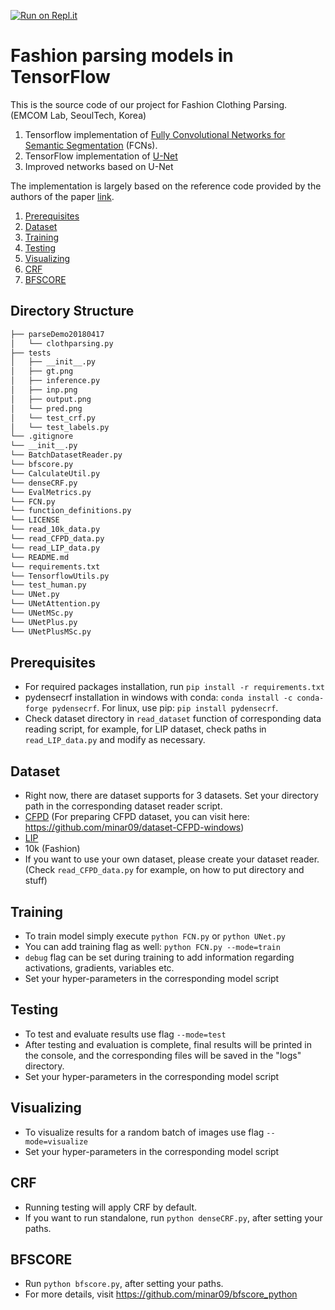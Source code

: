 [![Run on Repl.it](https://repl.it/badge/github/minar09/Fashion-Clothing-Parsing)](https://repl.it/github/minar09/Fashion-Clothing-Parsing)
# Fashion parsing models in TensorFlow
This is the source code of our project for Fashion Clothing Parsing. (EMCOM Lab, SeoulTech, Korea)
1. Tensorflow implementation of [Fully Convolutional Networks for Semantic Segmentation](http://arxiv.org/pdf/1605.06211v1.pdf) (FCNs).
2. TensorFlow implementation of [U-Net](https://lmb.informatik.uni-freiburg.de/people/ronneber/u-net/)
3. Improved networks based on U-Net

The implementation is largely based on the reference code provided by the authors of the paper [link](https://github.com/shelhamer/fcn.berkeleyvision.org).
1. [Prerequisites](#prerequisites)
2. [Dataset](#dataset)
3. [Training](#training)
4. [Testing](#testing)
5. [Visualizing](#visualizing)
6. [CRF](#crf)
7. [BFSCORE](#bfscore)


## Directory Structure

```bash
├── parseDemo20180417
│   └── clothparsing.py
├── tests
│   ├── __init__.py
│   ├── gt.png
│   ├── inference.py
│   ├── inp.png
│   ├── output.png
│   └── pred.png
│   └── test_crf.py
│   └── test_labels.py
└── .gitignore
└── __init__.py
└── BatchDatasetReader.py
└── bfscore.py
└── CalculateUtil.py
└── denseCRF.py
└── EvalMetrics.py
└── FCN.py
└── function_definitions.py
└── LICENSE
└── read_10k_data.py
└── read_CFPD_data.py
└── read_LIP_data.py
└── README.md
└── requirements.txt
└── TensorflowUtils.py
└── test_human.py
└── UNet.py
└── UNetAttention.py
└── UNetMSc.py
└── UNetPlus.py
└── UNetPlusMSc.py

```

## Prerequisites
 - For required packages installation, run `pip install -r requirements.txt`
 - pydensecrf installation in windows with conda: `conda install -c conda-forge pydensecrf`. For linux, use pip: `pip install pydensecrf`.
 - Check dataset directory in `read_dataset` function of corresponding data reading script, for example, for LIP dataset, check paths in `read_LIP_data.py` and modify as necessary.

## Dataset
 - Right now, there are dataset supports for 3 datasets. Set your directory path in the corresponding dataset reader script.
 - [CFPD](https://github.com/hrsma2i/dataset-CFPD) (For preparing CFPD dataset, you can visit here: https://github.com/minar09/dataset-CFPD-windows)
 - [LIP](http://www.sysu-hcp.net/lip/)
 - 10k (Fashion)
 - If you want to use your own dataset, please create your dataset reader. (Check `read_CFPD_data.py` for example, on how to put directory and stuff)

## Training
 - To train model simply execute `python FCN.py` or `python UNet.py`
 - You can add training flag as well: `python FCN.py --mode=train`
 - `debug` flag can be set during training to add information regarding activations, gradients, variables etc.
 - Set your hyper-parameters in the corresponding model script

## Testing
 - To test and evaluate results use flag `--mode=test`
 - After testing and evaluation is complete, final results will be printed in the console, and the corresponding files will be saved in the "logs" directory.
 - Set your hyper-parameters in the corresponding model script

## Visualizing
 - To visualize results for a random batch of images use flag `--mode=visualize`
 - Set your hyper-parameters in the corresponding model script

## CRF
 - Running testing will apply CRF by default.
 - If you want to run standalone, run `python denseCRF.py`, after setting your paths.

## BFSCORE
 - Run `python bfscore.py`, after setting your paths.
 - For more details, visit https://github.com/minar09/bfscore_python
